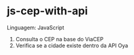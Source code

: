 # js-cep-with-api
Linguagem: JavaScript 

1. Consulta o CEP na base do ViaCEP
2. Verifica se a cidade existe dentro da API Oya
